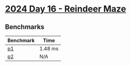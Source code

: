 # [2024 Day 16 - Reindeer Maze](https://adventofcode.com/2024/day/16)

## Benchmarks

<!-- BEGIN benches -->
| Benchmark              | Time    |
| ---------------------- | ------- |
| [p1](./src/lib.rs#L14) | 1.48 ms |
| [p2](./src/lib.rs#L72) | N/A     |
<!-- END benches -->
<!-- BEGIN other_benches -->

<!-- END other_benches -->